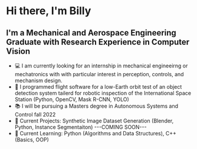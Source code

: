 # Hi there, I'm Billy


## I'm a Mechanical and Aerospace Engineering Graduate with Research Experience in Computer Vision

- 💻 I am currently looking for an internship in mechanical engineeirng or mechatronics with with particular interest in perception, controls, and mechanism design.
- 📡 I programmed flight software for a low-Earth orbit test of an object detection system tailerd for robotic inspection of the International Space Station (Python, OpenCV, Mask R-CNN, YOLO)
- 📚 I will be pursuing a Masters degree in Autonomous Systems and Control fall 2022
- 🔧 Current Projects: Synthetic Image Dataset Generation (Blender, Python, Instance Segmentaiton)  ---COMING SOON---
- 🐍 Current Learning: Python (Algorithms and Data Structures), C++ (Basics, OOP)
